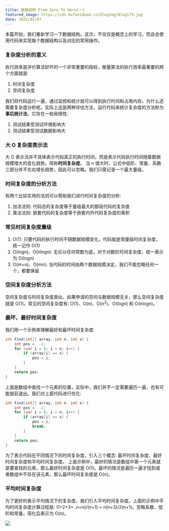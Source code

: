 ```yaml
---
title: 数据结构 From Zero To Hero(一)
featured_image: https://cdn.0xfee1dead.cn/blogImg/Blog179.jpg
date: 2021/02/07
---
```


本篇开始，我们重新学习一下数据结构。这次，不仅仅是概念上的学习，而且会使用代码来实现每个数据结构以及对应的常用操作。

### 复杂度分析的意义
执行效率是评价算法好坏的一个非常重要的指标，衡量算法的执行效率最重要的两个方面就是: 
1. 时间复杂度
2. 空间复杂度

我们将代码运行一遍，通过监控和统计就可以得到执行时间和占用内存。为什么还需要复杂度分析呢。实际上这是两种评估方法，运行代码来统计复杂度的方法称为**事后统计法**。它存在一些局限性: 
1. 测试结果受测试环境影响大
2. 测试结果受测试数据影响大

### 大 O 复杂度表示法
大 O 表示法并不具体表示代码真正的执行时间，而是表示代码执行时间随着数据规模增大的变化趋势。简称**时间复杂度**。
当 n 很大时，公式中低阶、常量、系数三部分并不左右增长趋势，因此可以忽略。我们只需记录一个最大量级。

### 时间复杂度的分析方法
有两个比较实用的法则可以帮助我们进行时间复杂度的分析: 
1. 加法法则: 代码总的复杂度等于量级最大的那段代码的复杂度
2. 乘法法则: 嵌套代码的复杂度等于嵌套内外代码复杂度的乘积

### 常见时间复杂度量级
1. O(1): 只要代码的执行时间不随数据规模变化，代码就是常量级时间复杂度，统一记作 O(1)
2. O(logn)、O(nlogn): 无论以任何常数为底，对于对数阶时间复杂度，统一表示为 O(logn)
3. O(m+n)、O(mn): 当代码的时间由两个数据规模决定，我们不能忽略任何一个，都要保留

### 空间复杂度分析方法
空间复杂度与时间复杂度类似，如果申请的空间与数据规模无关，那么空间复杂度就是 O(1)。常见的空间复杂度有: O(1)、O(n)、O(n<sup>2</sup>)、O(logn) 和 O(nlogn)。

### 最坏、最好时间复杂度
我们用一个示例来理解最好和最坏时间复杂度: 
``` csharp
int Find(int[] array, int n, int x) {
    int pos =  -1;
    for (var i = 0; i < n; i++) {
        if (array[i] == x) {
            pos = i;
        }
    }
    return pos;
}
```

上面是数组中查找一个元素的位置，实际中，我们并不一定需要遍历一遍，也有可能提前退出。我们对上面代码进行优化: 
``` csharp
int Find(int[] array, int n, int x) {
    int pos =  -1;
    for (var i = 0; i < n; i++) {
        if (array[i] == x) {
            pos = i;
            break;
        }
    }
    return pos;
}
```

为了表示代码在不同情况下的时间复杂度，引入三个概念: 最坏时间复杂度、最好时间复杂度和平均时间复杂度。
上面示例中，最好的情况是数组中第一个元素就是要查找的元素，那么最好时间复杂度是 O(1)。最坏的情况是遍历一遍才找到或者数组中不存在该元素，那么最坏时间复杂度是 O(n)。

### 平均时间复杂度
为了更好的表示平均情况下的复杂度，我们引入平均时间复杂度。上面的示例中平均时间复杂度计算过程是: (1+2+3+..n+n)/(n+1) = n(n+3)/2(n+1)。忽略系数、低阶和常量，简化后表示为 O(n)。

![](https://cdn.0xfee1dead.cn/contentImg/bigO/BigO.png)